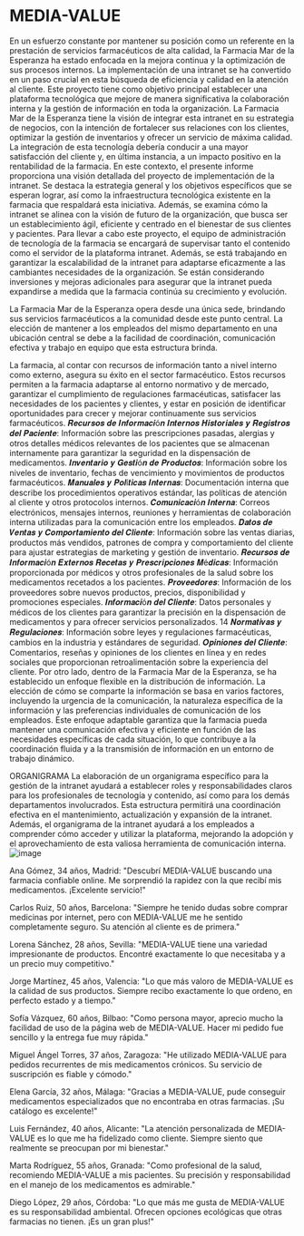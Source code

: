 # MEDIA-VALUE


En un esfuerzo constante por mantener su posición como un referente en la prestación de servicios farmacéuticos de alta calidad, la Farmacia Mar de la Esperanza ha estado enfocada en la mejora continua y la optimización de sus procesos internos. La implementación de una intranet se ha convertido en un paso crucial en esta búsqueda de eficiencia y calidad en la atención al cliente. Este proyecto tiene como objetivo principal establecer una plataforma tecnológica que mejore de manera significativa la colaboración interna y la gestión de información en toda la organización.
La Farmacia Mar de la Esperanza tiene la visión de integrar esta intranet en su estrategia de negocios, con la intención de fortalecer sus relaciones con los clientes, optimizar la gestión de inventarios y ofrecer un servicio de máxima calidad. La integración de esta tecnología debería conducir a una mayor satisfacción del cliente y, en última instancia, a un impacto positivo en la rentabilidad de la farmacia.
En este contexto, el presente informe proporciona una visión detallada del proyecto de implementación de la intranet. Se destaca la estrategia general y los objetivos específicos que se esperan lograr, así como la infraestructura tecnológica existente en la farmacia que respaldará esta iniciativa. Además, se examina cómo la intranet se alinea con la visión de futuro de la organización, que busca ser un establecimiento ágil, eficiente y centrado en el bienestar de sus clientes y pacientes.
Para llevar a cabo este proyecto, el equipo de administración de tecnología de la farmacia se encargará de supervisar tanto el contenido como el servidor de la plataforma intranet. Además, se está trabajando en garantizar la escalabilidad de la intranet para adaptarse eficazmente a las cambiantes necesidades de la organización. Se están considerando inversiones y mejoras adicionales para asegurar que la intranet pueda expandirse a medida que la farmacia continúa su crecimiento y evolución.


La Farmacia Mar de la Esperanza opera desde una única sede, brindando sus servicios farmacéuticos a la comunidad desde este punto central. La elección de mantener a los empleados del mismo departamento en una ubicación central se debe a la facilidad de coordinación, comunicación efectiva y trabajo en equipo que esta estructura brinda.

La farmacia, al contar con recursos de información tanto a nivel interno como externo, asegura su éxito en el sector farmacéutico. Estos recursos permiten a la farmacia adaptarse al entorno normativo y de mercado, garantizar el cumplimiento de regulaciones farmacéuticas, satisfacer las necesidades de los pacientes y clientes, y estar en posición de identificar oportunidades para crecer y mejorar continuamente sus servicios farmacéuticos. 𝑹𝒆𝒄𝒖𝒓𝒔𝒐𝒔 𝒅𝒆 𝑰𝒏𝒇𝒐𝒓𝒎𝒂𝒄𝒊ó𝒏 𝑰𝒏𝒕𝒆𝒓𝒏𝒐𝒔
𝑯𝒊𝒔𝒕𝒐𝒓𝒊𝒂𝒍𝒆𝒔 𝒚 𝑹𝒆𝒈𝒊𝒔𝒕𝒓𝒐𝒔 𝒅𝒆𝒍 𝑷𝒂𝒄𝒊𝒆𝒏𝒕𝒆: Información sobre las prescripciones pasadas, alergias y otros detalles médicos relevantes de los pacientes que se almacenan internamente para garantizar la seguridad en la dispensación de medicamentos.
𝑰𝒏𝒗𝒆𝒏𝒕𝒂𝒓𝒊𝒐 𝒚 𝑮𝒆𝒔𝒕𝒊ó𝒏 𝒅𝒆 𝑷𝒓𝒐𝒅𝒖𝒄𝒕𝒐𝒔: Información sobre los niveles de inventario, fechas de vencimiento y movimientos de productos farmacéuticos.
𝑴𝒂𝒏𝒖𝒂𝒍𝒆𝒔 𝒚 𝑷𝒐𝒍í𝒕𝒊𝒄𝒂𝒔 𝑰𝒏𝒕𝒆𝒓𝒏𝒂𝒔: Documentación interna que describe los procedimientos operativos estándar, las políticas de atención al cliente y otros protocolos internos.
𝑪𝒐𝒎𝒖𝒏𝒊𝒄𝒂𝒄𝒊ó𝒏 𝑰𝒏𝒕𝒆𝒓𝒏𝒂: Correos electrónicos, mensajes internos, reuniones y herramientas de colaboración interna utilizadas para la comunicación entre los empleados.
𝑫𝒂𝒕𝒐𝒔 𝒅𝒆 𝑽𝒆𝒏𝒕𝒂𝒔 𝒚 𝑪𝒐𝒎𝒑𝒐𝒓𝒕𝒂𝒎𝒊𝒆𝒏𝒕𝒐 𝒅𝒆𝒍 𝑪𝒍𝒊𝒆𝒏𝒕𝒆: Información sobre las ventas diarias, productos más vendidos, patrones de compra y comportamiento del cliente para ajustar estrategias de marketing y gestión de inventario.
𝑹𝒆𝒄𝒖𝒓𝒔𝒐𝒔 𝒅𝒆 𝑰𝒏𝒇𝒐𝒓𝒎𝒂𝒄𝒊ó𝒏 𝑬𝒙𝒕𝒆𝒓𝒏𝒐𝒔
𝑹𝒆𝒄𝒆𝒕𝒂𝒔 𝒚 𝑷𝒓𝒆𝒔𝒄𝒓𝒊𝒑𝒄𝒊𝒐𝒏𝒆𝒔 𝑴é𝒅𝒊𝒄𝒂𝒔: Información proporcionada por médicos y otros profesionales de la salud sobre los medicamentos recetados a los pacientes.
𝑷𝒓𝒐𝒗𝒆𝒆𝒅𝒐𝒓𝒆𝒔: Información de los proveedores sobre nuevos productos, precios, disponibilidad y promociones especiales.
𝑰𝒏𝒇𝒐𝒓𝒎𝒂𝒄𝒊ó𝒏 𝒅𝒆𝒍 𝑪𝒍𝒊𝒆𝒏𝒕𝒆: Datos personales y médicos de los clientes para garantizar la precisión en la dispensación de medicamentos y para ofrecer servicios personalizados.
14
𝑵𝒐𝒓𝒎𝒂𝒕𝒊𝒗𝒂𝒔 𝒚 𝑹𝒆𝒈𝒖𝒍𝒂𝒄𝒊𝒐𝒏𝒆𝒔: Información sobre leyes y regulaciones farmacéuticas, cambios en la industria y estándares de seguridad.
𝑶𝒑𝒊𝒏𝒊𝒐𝒏𝒆𝒔 𝒅𝒆𝒍 𝑪𝒍𝒊𝒆𝒏𝒕𝒆: Comentarios, reseñas y opiniones de los clientes en línea y en redes sociales que proporcionan retroalimentación sobre la experiencia del cliente.
Por otro lado, dentro de la Farmacia Mar de la Esperanza, se ha establecido un enfoque flexible en la distribución de información. La elección de cómo se comparte la información se basa en varios factores, incluyendo la urgencia de la comunicación, la naturaleza específica de la información y las preferencias individuales de comunicación de los empleados. Este enfoque adaptable garantiza que la farmacia pueda mantener una comunicación efectiva y eficiente en función de las necesidades específicas de cada situación, lo que contribuye a la coordinación fluida y a la transmisión de información en un entorno de trabajo dinámico.


ORGANIGRAMA
La elaboración de un organigrama específico para la gestión de la intranet ayudará a establecer roles y responsabilidades claros para los profesionales de tecnología y contenido, así como para los demás departamentos involucrados. Esta estructura permitirá una coordinación efectiva en el mantenimiento, actualización y expansión de la intranet. Además, el organigrama de la intranet ayudará a los empleados a comprender cómo acceder y utilizar la plataforma, mejorando la adopción y el aprovechamiento de esta valiosa herramienta de comunicación interna.
![image](https://github.com/giovanyosorio/MEDIA-VALUE/assets/30839218/202ff0d7-9111-4d6a-99c8-724362a1f7d3)



Ana Gómez, 34 años, Madrid: "Descubrí MEDIA-VALUE buscando una farmacia confiable online. Me sorprendió la rapidez con la que recibí mis medicamentos. ¡Excelente servicio!"

Carlos Ruiz, 50 años, Barcelona: "Siempre he tenido dudas sobre comprar medicinas por internet, pero con MEDIA-VALUE me he sentido completamente seguro. Su atención al cliente es de primera."

Lorena Sánchez, 28 años, Sevilla: "MEDIA-VALUE tiene una variedad impresionante de productos. Encontré exactamente lo que necesitaba y a un precio muy competitivo."

Jorge Martínez, 45 años, Valencia: "Lo que más valoro de MEDIA-VALUE es la calidad de sus productos. Siempre recibo exactamente lo que ordeno, en perfecto estado y a tiempo."

Sofía Vázquez, 60 años, Bilbao: "Como persona mayor, aprecio mucho la facilidad de uso de la página web de MEDIA-VALUE. Hacer mi pedido fue sencillo y la entrega fue muy rápida."

Miguel Ángel Torres, 37 años, Zaragoza: "He utilizado MEDIA-VALUE para pedidos recurrentes de mis medicamentos crónicos. Su servicio de suscripción es fiable y cómodo."

Elena García, 32 años, Málaga: "Gracias a MEDIA-VALUE, pude conseguir medicamentos especializados que no encontraba en otras farmacias. ¡Su catálogo es excelente!"

Luis Fernández, 40 años, Alicante: "La atención personalizada de MEDIA-VALUE es lo que me ha fidelizado como cliente. Siempre siento que realmente se preocupan por mi bienestar."

Marta Rodríguez, 55 años, Granada: "Como profesional de la salud, recomiendo MEDIA-VALUE a mis pacientes. Su precisión y responsabilidad en el manejo de los medicamentos es admirable."

Diego López, 29 años, Córdoba: "Lo que más me gusta de MEDIA-VALUE es su responsabilidad ambiental. Ofrecen opciones ecológicas que otras farmacias no tienen. ¡Es un gran plus!"
